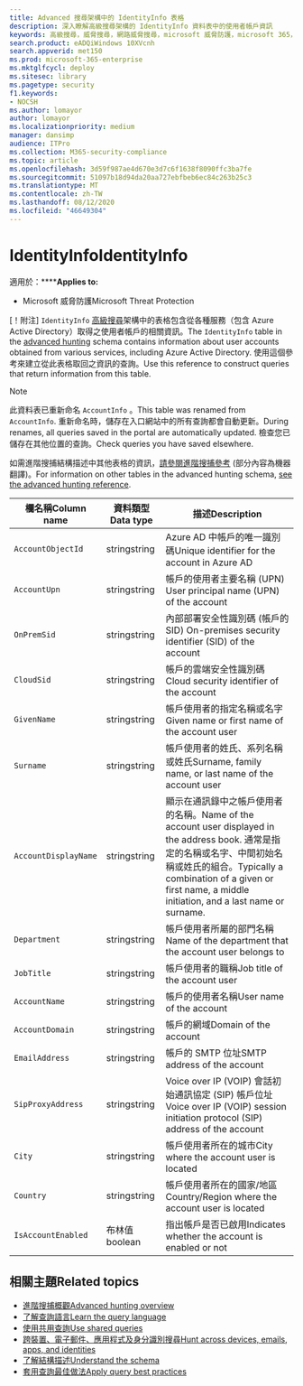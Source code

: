 ```yaml
---
title: Advanced 搜尋架構中的 IdentityInfo 表格
description: 深入瞭解高級搜尋架構的 IdentityInfo 資料表中的使用者帳戶資訊
keywords: 高級搜尋，威脅搜尋，網路威脅搜尋，microsoft 威脅防護，microsoft 365，mtp，m365，search，query，遙測，schema reference，kusto，table，column，data type，description，AccountInfo，IdentityInfo，account
search.product: eADQiWindows 10XVcnh
search.appverid: met150
ms.prod: microsoft-365-enterprise
ms.mktglfcycl: deploy
ms.sitesec: library
ms.pagetype: security
f1.keywords:
- NOCSH
ms.author: lomayor
author: lomayor
ms.localizationpriority: medium
manager: dansimp
audience: ITPro
ms.collection: M365-security-compliance
ms.topic: article
ms.openlocfilehash: 3d59f987ae4d670e3d7c6f1638f8090ffc3ba7fe
ms.sourcegitcommit: 51097b18d94da20aa727ebfbeb6ec84c263b25c3
ms.translationtype: MT
ms.contentlocale: zh-TW
ms.lasthandoff: 08/12/2020
ms.locfileid: "46649304"
---
```

# <a name="identityinfo"></a><span data-ttu-id="a6a8a-104">IdentityInfo</span><span class="sxs-lookup"><span data-stu-id="a6a8a-104">IdentityInfo</span></span>

<span data-ttu-id="a6a8a-105">適用於：\*\*\*\*</span><span class="sxs-lookup"><span data-stu-id="a6a8a-105">**Applies to:**</span></span>
- <span data-ttu-id="a6a8a-106">Microsoft 威脅防護</span><span class="sxs-lookup"><span data-stu-id="a6a8a-106">Microsoft Threat Protection</span></span>

<span data-ttu-id="a6a8a-107">[！附注] `IdentityInfo` [高級搜尋](advanced-hunting-overview.md)架構中的表格包含從各種服務（包含 Azure Active Directory）取得之使用者帳戶的相關資訊。</span><span class="sxs-lookup"><span data-stu-id="a6a8a-107">The `IdentityInfo` table in the [advanced hunting](advanced-hunting-overview.md) schema contains information about user accounts obtained from various services, including Azure Active Directory.</span></span> <span data-ttu-id="a6a8a-108">使用這個參考來建立從此表格取回之資訊的查詢。</span><span class="sxs-lookup"><span data-stu-id="a6a8a-108">Use this reference to construct queries that return information from this table.</span></span>

>[!NOTE]
><span data-ttu-id="a6a8a-109">此資料表已重新命名 `AccountInfo` 。</span><span class="sxs-lookup"><span data-stu-id="a6a8a-109">This table was renamed from `AccountInfo`.</span></span> <span data-ttu-id="a6a8a-110">重新命名時，儲存在入口網站中的所有查詢都會自動更新。</span><span class="sxs-lookup"><span data-stu-id="a6a8a-110">During renames, all queries saved in the portal are automatically updated.</span></span> <span data-ttu-id="a6a8a-111">檢查您已儲存在其他位置的查詢。</span><span class="sxs-lookup"><span data-stu-id="a6a8a-111">Check queries you have saved elsewhere.</span></span>

<span data-ttu-id="a6a8a-112">如需進階搜捕結構描述中其他表格的資訊，[請參閱進階搜捕參考](advanced-hunting-schema-tables.md) (部分內容為機器翻譯)。</span><span class="sxs-lookup"><span data-stu-id="a6a8a-112">For information on other tables in the advanced hunting schema, [see the advanced hunting reference](advanced-hunting-schema-tables.md).</span></span>

| <span data-ttu-id="a6a8a-113">欄名稱</span><span class="sxs-lookup"><span data-stu-id="a6a8a-113">Column name</span></span> | <span data-ttu-id="a6a8a-114">資料類型</span><span class="sxs-lookup"><span data-stu-id="a6a8a-114">Data type</span></span> | <span data-ttu-id="a6a8a-115">描述</span><span class="sxs-lookup"><span data-stu-id="a6a8a-115">Description</span></span> |
|-------------|-----------|-------------|
| `AccountObjectId` | <span data-ttu-id="a6a8a-116">string</span><span class="sxs-lookup"><span data-stu-id="a6a8a-116">string</span></span> | <span data-ttu-id="a6a8a-117">Azure AD 中帳戶的唯一識別碼</span><span class="sxs-lookup"><span data-stu-id="a6a8a-117">Unique identifier for the account in Azure AD</span></span> |
| `AccountUpn` | <span data-ttu-id="a6a8a-118">string</span><span class="sxs-lookup"><span data-stu-id="a6a8a-118">string</span></span> | <span data-ttu-id="a6a8a-119">帳戶的使用者主要名稱 (UPN) </span><span class="sxs-lookup"><span data-stu-id="a6a8a-119">User principal name (UPN) of the account</span></span> |
| `OnPremSid` | <span data-ttu-id="a6a8a-120">string</span><span class="sxs-lookup"><span data-stu-id="a6a8a-120">string</span></span> | <span data-ttu-id="a6a8a-121">內部部署安全性識別碼 (帳戶的 SID) </span><span class="sxs-lookup"><span data-stu-id="a6a8a-121">On-premises security identifier (SID) of the account</span></span> |
| `CloudSid` | <span data-ttu-id="a6a8a-122">string</span><span class="sxs-lookup"><span data-stu-id="a6a8a-122">string</span></span> | <span data-ttu-id="a6a8a-123">帳戶的雲端安全性識別碼</span><span class="sxs-lookup"><span data-stu-id="a6a8a-123">Cloud security identifier of the account</span></span> |
| `GivenName` | <span data-ttu-id="a6a8a-124">string</span><span class="sxs-lookup"><span data-stu-id="a6a8a-124">string</span></span> | <span data-ttu-id="a6a8a-125">帳戶使用者的指定名稱或名字</span><span class="sxs-lookup"><span data-stu-id="a6a8a-125">Given name or first name of the account user</span></span> |
| `Surname` | <span data-ttu-id="a6a8a-126">string</span><span class="sxs-lookup"><span data-stu-id="a6a8a-126">string</span></span> | <span data-ttu-id="a6a8a-127">帳戶使用者的姓氏、系列名稱或姓氏</span><span class="sxs-lookup"><span data-stu-id="a6a8a-127">Surname, family name, or last name of the account user</span></span> |
| `AccountDisplayName` | <span data-ttu-id="a6a8a-128">string</span><span class="sxs-lookup"><span data-stu-id="a6a8a-128">string</span></span> | <span data-ttu-id="a6a8a-129">顯示在通訊錄中之帳戶使用者的名稱。</span><span class="sxs-lookup"><span data-stu-id="a6a8a-129">Name of the account user displayed in the address book.</span></span> <span data-ttu-id="a6a8a-130">通常是指定的名稱或名字、中間初始名稱或姓氏的組合。</span><span class="sxs-lookup"><span data-stu-id="a6a8a-130">Typically a combination of a given or first name, a middle initiation, and a last name or surname.</span></span> |
| `Department` | <span data-ttu-id="a6a8a-131">string</span><span class="sxs-lookup"><span data-stu-id="a6a8a-131">string</span></span> | <span data-ttu-id="a6a8a-132">帳戶使用者所屬的部門名稱</span><span class="sxs-lookup"><span data-stu-id="a6a8a-132">Name of the department that the account user belongs to</span></span> |
| `JobTitle` | <span data-ttu-id="a6a8a-133">string</span><span class="sxs-lookup"><span data-stu-id="a6a8a-133">string</span></span> | <span data-ttu-id="a6a8a-134">帳戶使用者的職稱</span><span class="sxs-lookup"><span data-stu-id="a6a8a-134">Job title of the account user</span></span> |
| `AccountName` | <span data-ttu-id="a6a8a-135">string</span><span class="sxs-lookup"><span data-stu-id="a6a8a-135">string</span></span> | <span data-ttu-id="a6a8a-136">帳戶的使用者名稱</span><span class="sxs-lookup"><span data-stu-id="a6a8a-136">User name of the account</span></span> |
| `AccountDomain` | <span data-ttu-id="a6a8a-137">string</span><span class="sxs-lookup"><span data-stu-id="a6a8a-137">string</span></span> | <span data-ttu-id="a6a8a-138">帳戶的網域</span><span class="sxs-lookup"><span data-stu-id="a6a8a-138">Domain of the account</span></span> |
| `EmailAddress` | <span data-ttu-id="a6a8a-139">string</span><span class="sxs-lookup"><span data-stu-id="a6a8a-139">string</span></span> | <span data-ttu-id="a6a8a-140">帳戶的 SMTP 位址</span><span class="sxs-lookup"><span data-stu-id="a6a8a-140">SMTP address of the account</span></span> |
| `SipProxyAddress` | <span data-ttu-id="a6a8a-141">string</span><span class="sxs-lookup"><span data-stu-id="a6a8a-141">string</span></span> | <span data-ttu-id="a6a8a-142">Voice over IP (VOIP) 會話初始通訊協定 (SIP) 帳戶位址</span><span class="sxs-lookup"><span data-stu-id="a6a8a-142">Voice over IP (VOIP) session initiation protocol (SIP) address of the account</span></span> |
| `City` | <span data-ttu-id="a6a8a-143">string</span><span class="sxs-lookup"><span data-stu-id="a6a8a-143">string</span></span> | <span data-ttu-id="a6a8a-144">帳戶使用者所在的城市</span><span class="sxs-lookup"><span data-stu-id="a6a8a-144">City where the account user is located</span></span> |
| `Country` | <span data-ttu-id="a6a8a-145">string</span><span class="sxs-lookup"><span data-stu-id="a6a8a-145">string</span></span> | <span data-ttu-id="a6a8a-146">帳戶使用者所在的國家/地區</span><span class="sxs-lookup"><span data-stu-id="a6a8a-146">Country/Region where the account user is located</span></span> |
| `IsAccountEnabled` | <span data-ttu-id="a6a8a-147">布林值</span><span class="sxs-lookup"><span data-stu-id="a6a8a-147">boolean</span></span> | <span data-ttu-id="a6a8a-148">指出帳戶是否已啟用</span><span class="sxs-lookup"><span data-stu-id="a6a8a-148">Indicates whether the account is enabled or not</span></span> |

## <a name="related-topics"></a><span data-ttu-id="a6a8a-149">相關主題</span><span class="sxs-lookup"><span data-stu-id="a6a8a-149">Related topics</span></span>
- [<span data-ttu-id="a6a8a-150">進階搜捕概觀</span><span class="sxs-lookup"><span data-stu-id="a6a8a-150">Advanced hunting overview</span></span>](advanced-hunting-overview.md)
- [<span data-ttu-id="a6a8a-151">了解查詢語言</span><span class="sxs-lookup"><span data-stu-id="a6a8a-151">Learn the query language</span></span>](advanced-hunting-query-language.md)
- [<span data-ttu-id="a6a8a-152">使用共用查詢</span><span class="sxs-lookup"><span data-stu-id="a6a8a-152">Use shared queries</span></span>](advanced-hunting-shared-queries.md)
- [<span data-ttu-id="a6a8a-153">跨裝置、電子郵件、應用程式及身分識別搜尋</span><span class="sxs-lookup"><span data-stu-id="a6a8a-153">Hunt across devices, emails, apps, and identities</span></span>](advanced-hunting-query-emails-devices.md)
- [<span data-ttu-id="a6a8a-154">了解結構描述</span><span class="sxs-lookup"><span data-stu-id="a6a8a-154">Understand the schema</span></span>](advanced-hunting-schema-tables.md)
- [<span data-ttu-id="a6a8a-155">套用查詢最佳做法</span><span class="sxs-lookup"><span data-stu-id="a6a8a-155">Apply query best practices</span></span>](advanced-hunting-best-practices.md)

